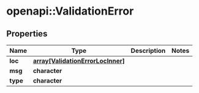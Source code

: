 # openapi::ValidationError


## Properties
Name | Type | Description | Notes
------------ | ------------- | ------------- | -------------
**loc** | [**array[ValidationErrorLocInner]**](ValidationError_loc_inner.md) |  | 
**msg** | **character** |  | 
**type** | **character** |  | 



